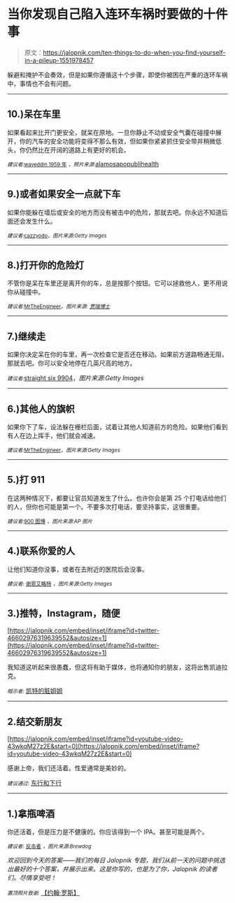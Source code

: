 # 当你发现自己陷入连环车祸时要做的十件事

> 原文：<https://jalopnik.com/ten-things-to-do-when-you-find-yourself-in-a-pileup-1551978457>

躲避和掩护不会奏效，但是如果你遵循这十个步骤，即使你被困在严重的连环车祸中，事情也不会有问题。



* * *

## 10.)呆在车里

如果看起来比开门更安全，就呆在原地。一旦你静止不动或安全气囊在碰撞中展开，你的汽车的安全功能将变得不那么有效，但如果你紧紧抓住安全带并稍微低头，你仍然比在开阔的道路上有更好的机会。

*<small>建议者:</small>*[<small>waveddin 1959 年</small>](https://jalopnik.com/1551176177) <small>，*照片来源:*</small>[alamosapopublihealth](http://www.flickr.com/photos/alamosapublichealth/5782328573/)

* * *

## 9.)或者如果安全一点就下车

如果你能躲在墙后或安全的地方而没有被击中的危险，那就去吧。你永远不知道后面还会发生什么。

*<small>建议者:</small>*[<small>cazzyodo</small>](https://jalopnik.com/1551177906)<small>，*图片来源:Getty Images*</small>

* * *

## 8.)打开你的危险灯

不管你是呆在车里还是离开你的车，总是按那个按钮。它可以拯救他人，更不用说你从碰撞中。

*<small>建议者:</small>*[<small>MrTheEngineer</small>](https://jalopnik.com/turn-your-hazard-lights-on-1551189236)<small>，*图片来源:*</small> [*<small>贾瑞博士</small>*](http://www.flickr.com/photos/70241679@N07/6799061243/)

* * *

## 7.)继续走

如果你决定呆在你的车里，再一次检查它是否还在移动。如果前方道路畅通无阻，那就去吧。你可以安全地停在几英尺高的地方。

*<small>建议者:</small>*[straight six 9904](https://jalopnik.com/1551178422)，*图片来源:Getty Images*

* * *

## 6.)其他人的旗帜

如果你下了车，设法躲在栅栏后面，试着让其他人知道前方的危险。如果他们看到有人在边上挥手，他们就会减速。

*<small>建议者:</small>*[<small>MrTheEngineer</small>](https://jalopnik.com/try-to-flag-on-other-motorists-if-you-can-safely-get-o-1551191707)<small>，*图片来源:Getty Images*</small>

* * *

## 5.)打 911

在这两种情况下，都要让官员知道发生了什么。也许你会是第 25 个打电话给他们的人，但你也可能是第一个。不要多次打电话，要坚持事实，这很重要。

*<small>建议者:</small>*[<small>900 图博</small>](https://jalopnik.com/1551246237) <small>，*图片来源:AP 图片*</small>

* * *

## 4.)联系你爱的人

让他们知道你没事，或者在去附近的医院后会没事。

*<small>建议者:</small>* [<small>谢恩艾略特</small>](https://jalopnik.com/1551178645) <small>，*图片来源:Getty Images*</small>

* * *

## 3.)推特，Instagram，随便

 [https://jalopnik.com/embed/inset/iframe?id=twitter-46602976319639552&autosize=1](https://jalopnik.com/embed/inset/iframe?id=twitter-46602976319639552&autosize=1) 

我知道这听起来很愚蠢，但这将有助于媒体，也将通知你的朋友，这将出售凯迪拉克。

*<small>暗示者:</small>* [凯特的脏姐姐](https://jalopnik.com/1551174500)

* * *

## 2.结交新朋友

 [https://jalopnik.com/embed/inset/iframe?id=youtube-video-43wkqM27z2E&start=0](https://jalopnik.com/embed/inset/iframe?id=youtube-video-43wkqM27z2E&start=0) 

感谢上帝，我们还活着。性爱通常是美妙的。

*<small>建议通过:</small>* [东行和下行](https://jalopnik.com/1551178514)

* * *

## 1.)拿瓶啤酒

你还活着，但是压力是不健康的。你应该得到一个 IPA。甚至可能是两个。

*<small>建议者:</small>* [<small>反击者</small>](https://jalopnik.com/1551197131) <small>，*图片来源:Brewdog*</small>

*欢迎回到今天的答案——我们的每日 Jalopnik 专题，我们从前一天的问题中挑选出最好的十个答案，并展示出来。这是你写的，也是为了你，Jalopnik 的读者们。尽情享受吧！*

*<small>置顶照片致谢:</small>* [【约翰·罗斯】](http://www.youtube.com/watch?v=2o96MUuM-UM)